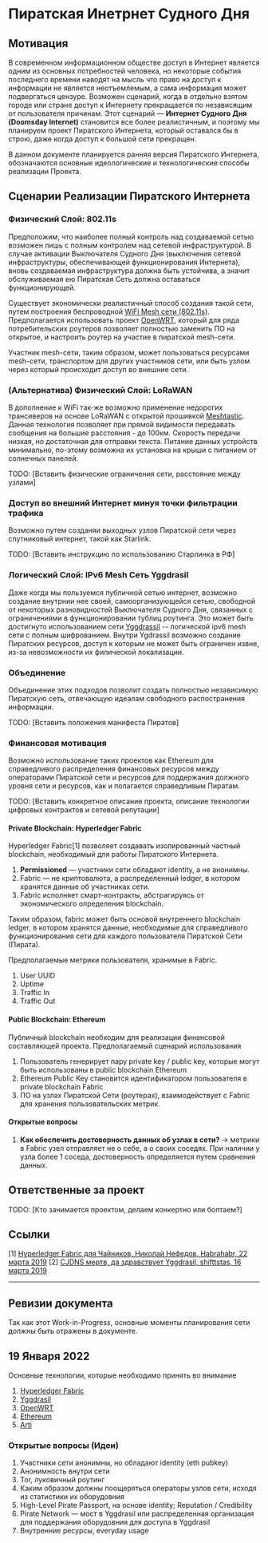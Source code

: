 # Пиратская Инетрнет Судного Дня

## Мотивация

В современном информационном обществе доступ в Интернет является одним из основных потребностей человека, но некоторые события последнего времени наводят на мысль что право на доступ к информации не является неотъемлемым, а сама информация может подвергаться цензуре. Возможен сценарий, когда в отдельно взятом городе или стране доступ к Интернету прекращается по независящим от пользователя причинам. Этот сценарий — **Интернет Судного Дня (Doomsday Internet)** становится все более реалистичным, и поэтому мы планируем проект Пиратского Интернета, который оставался бы в строю, даже когда доступ к большой сети прекращен.

В данном документе планируется ранняя версия Пиратского Интернета, обозначаются основные идеологические и технологические способы реализации Проекта.

## Сценарии Реализации Пиратского Интернета

### Физический Слой: 802.11s

Предположим, что наиболее полный контроль над создаваемой сетью возможен лишь с полным контролем над сетевой инфраструктурой. В случае активации Выключателя Судного Дня (выключения сетевой инфраструктуры, обеспечивающей функционирования Интернета), вновь создаваемая инфраструктура должна быть устойчива, а значит обслуживаемая ею Пиратская Сеть должна оставаться функционирующей.

Существует экономически реалистичный способ создания такой сети, путем построения беспроводной [WiFi Mesh сети (802.11s)](https://en.wikipedia.org/wiki/IEEE_802.11s). 
Предполагается использовать проект [OpenWRT](https://openwrt.org/), который для ряда потребительских роутеров позволяет полностью заменить ПО на открытое, и настроить роутер на участие в пиратской mesh-сети. 

Участник mesh-сети, таким образом, может пользоваться ресурсами mesh-сети, транспортом для других участников сети, или быть узлом через который происходит доступ во внешние сети.

### (Альтернатива) Физический Слой: LoRaWAN

В дополнение к WiFi так-же возможно применение недорогих трансиверов на основе LoRaWAN с открытой прошивкой [Meshtastic](https://meshtastic.org/).
Данная технология позволяет при прямой видимости передавать сообщения на большие расстояния - до 100км. Скорость передачи низкая, но достаточная для отправки текста. Питание данных устройств минимально, по-этому возможна их установка на крыши с питанием от солнечных панелей.

TODO: [Вставить физические ограничения сети, расстояние между узлами]

### Доступ во внешний Интернет минуя точки фильтрации трафика

Возможно путем созданяи выходных узлов Пиратской сети через спутниковый интернет, такой как Starlink.

TODO: [Вставить инструкцию по использованию Старлинка в РФ]

### Логический Слой: IPv6 Mesh Сеть Yggdrasil

Даже когда мы пользуемся публичной сетью интернет, возможно создание внутрнии нее своей, самоорганизующейся сетью, свободной от некоторых разновидностей Выключателя Судного Дня, связанных с ограничениями в функционировании тублиц роутинга. Это может быть достигнуто использованием сети [Yggdrassil](https://yggdrasil-network.github.io/) -- логической ipv6 mesh сети с полным шифрованием. Внутри Ygdrassil возможно создание Пиратских ресурсов, доступ к которым не может быть ограничен извне, из-за невозможности их филической локализации.

### Объединение

Объединение этих подходов позволит создать полностью независимую Пиратскую сеть, отвечающую идеалам свободного распостранения информации.

TODO: [Вставить положения манифеста Пиратов]

### Финансовая мотивация

Возможно использование таких проектов как Ethereum для справедливого распределения финансовых ресурсов между операторами Пиратской сети и ресурсов для поддержания должного уровня сети и ресурсов, как и полагается справедливым Пиратам.

TODO: [Вставить конкретное описание проекта, описание технологии цифровых контрактов и сетевой репутации]

#### Private Blockchain: Hyperledger Fabric

Hyperledger Fabric[1] позволяет создавать изолированный частный blockchain, необходимый для работы Пиратского Интернета.

1. **Permissioned** — участники сети обладают identity, а не анонимны.
2. Fabric — не криптовалюта, а распределенный ledger, в котором хранятся данные об участниках сети.
3. Fabric исполняет смарт-контракты, абстрагируясь от экономического определения blockchain.

Таким образом, fabric может быть основой внутреннего blockchain ledger, в котором хранятся данные, необходимые для справедливого функционирования сети для каждого пользователя Пиратской Сети (Пирата).

Предполагаемые метрики пользователя, хранимые в Fabric.

1. User UUID
2. Uptime
3. Traffic In
4. Traffic Out

#### Public Blockchain: Ethereum

Публичный blockchain необходим для реализации финансовой составляющей проекта. Предполагаемый сценарий использования

1. Пользователь генерирует пару private key / public key, которые могут быть использованы в public blockchain Ethereum 
2. Ethereum Public Key становится идентификатором пользователя в private blockchain Fabric
3. ПО на узлах Пиратской Сети (роутерах), взаимодействует с Fabric для хранения пользовательских метрик.

#### Открытые вопросы

1. **Как обеспечить достоверность данных об узлах в сети?** -> метрики в Fabric узел отправляет не о себе, а о своих соседях. При наличии у узла более 1 соседа, достоверность определяется путем сравнения данных.


## Ответственные за проект

TODO: [Кто занимается проектом, делаем конкертно или болтаем?]

## Ссылки

[1] [Hyperledger Fabric для Чайников, Николай Нефедов, Habrahabr, 22 марта 2019](https://habr.com/ru/company/ibm/blog/444874/)
[2] [CJDNS мертв, да здравствует Yggdrasil, shifttstas, 16 марта 2019](https://habr.com/ru/post/443934/)


---

## Ревизии документа

Так как этот Work-in-Progress, основные моменты планирования сети должны быть отражены в документе.

## 19 Января 2022

Основные технологии, которые необходимо принять во внимание

1. [Hyperledger Fabric](https://www.hyperledger.org/use/fabric)
2. [Yggdrasil](https://yggdrasil-network.github.io/)
3. [OpenWRT](https://openwrt.org/)
4. [Ethereum](https://ethereum.org/en/)
5. [Arti](https://gitlab.torproject.org/tpo/core/arti/)

### Открытые вопросы (Идеи)

1. Участники сети анонимны, но обладают identity (eth pubkey)
2. Анонимность внутри сети
3. Tor, луковичный роутинг
4. Каким образом должны поощеряться операторы узлов сети, исходя из статистики их оборудовния
5. High-Level Pirate Passport, на основе identity; Reputation / Credibility 
6. Pirate Network — мост в Yggdrasil или распределенная организация для поддержания оборудовния для доступа в Yggdrasil
7. Внутренние ресурсы, everyday usage
